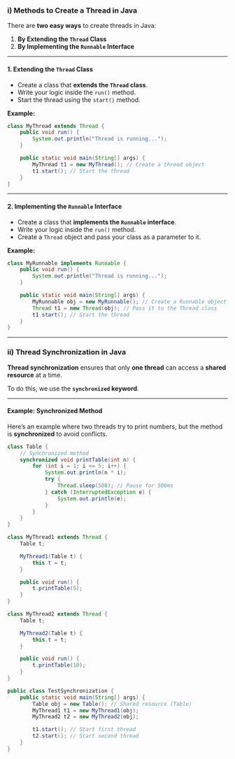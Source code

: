 
### i) **Methods to Create a Thread in Java**

There are **two easy ways** to create threads in Java:

1. **By Extending the `Thread` Class**  
2. **By Implementing the `Runnable` Interface**

---

#### **1. Extending the `Thread` Class**

- Create a class that **extends the `Thread` class**.
- Write your logic inside the `run()` method.
- Start the thread using the `start()` method.

**Example:**

```java
class MyThread extends Thread {
    public void run() {
        System.out.println("Thread is running...");
    }

    public static void main(String[] args) {
        MyThread t1 = new MyThread(); // Create a thread object
        t1.start(); // Start the thread
    }
}
```

---

#### **2. Implementing the `Runnable` Interface**

- Create a class that **implements the `Runnable` interface**.
- Write your logic inside the `run()` method.
- Create a `Thread` object and pass your class as a parameter to it.

**Example:**

```java
class MyRunnable implements Runnable {
    public void run() {
        System.out.println("Thread is running...");
    }

    public static void main(String[] args) {
        MyRunnable obj = new MyRunnable(); // Create a Runnable object
        Thread t1 = new Thread(obj); // Pass it to the Thread class
        t1.start(); // Start the thread
    }
}
```

---

### ii) **Thread Synchronization in Java**

**Thread synchronization** ensures that only **one thread** can access a **shared resource** at a time.

To do this, we use the **`synchronized` keyword**.

---

#### **Example: Synchronized Method**

Here’s an example where two threads try to print numbers, but the method is **synchronized** to avoid conflicts.

```java
class Table {
    // Synchronized method
    synchronized void printTable(int n) {
        for (int i = 1; i <= 5; i++) {
            System.out.println(n * i);
            try {
                Thread.sleep(500); // Pause for 500ms
            } catch (InterruptedException e) {
                System.out.println(e);
            }
        }
    }
}

class MyThread1 extends Thread {
    Table t;

    MyThread1(Table t) {
        this.t = t;
    }

    public void run() {
        t.printTable(5);
    }
}

class MyThread2 extends Thread {
    Table t;

    MyThread2(Table t) {
        this.t = t;
    }

    public void run() {
        t.printTable(10);
    }
}

public class TestSynchronization {
    public static void main(String[] args) {
        Table obj = new Table(); // Shared resource (Table)
        MyThread1 t1 = new MyThread1(obj);
        MyThread2 t2 = new MyThread2(obj);

        t1.start(); // Start first thread
        t2.start(); // Start second thread
    }
}
```

